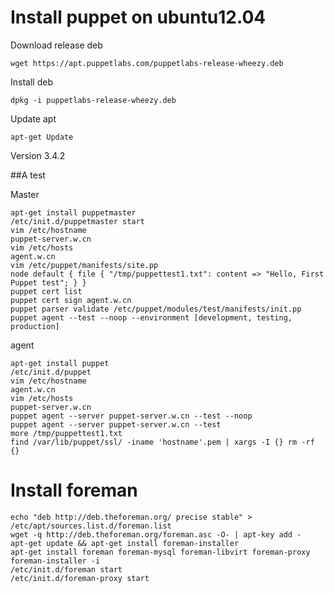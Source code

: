 # Install puppet on ubuntu12.04
Download release deb

    wget https://apt.puppetlabs.com/puppetlabs-release-wheezy.deb

Install deb    

    dpkg -i puppetlabs-release-wheezy.deb

Update apt
    
    apt-get Update

Version 3.4.2

##A test

Master

    apt-get install puppetmaster
    /etc/init.d/puppetmaster start
    vim /etc/hostname
	puppet-server.w.cn
    vim /etc/hosts
	agent.w.cn
    vim /etc/puppet/manifests/site.pp
	node default { file { "/tmp/puppettest1.txt": content => "Hello, First Puppet test"; } }
    puppet cert list
    puppet cert sign agent.w.cn
    puppet parser validate /etc/puppet/modules/test/manifests/init.pp
    puppet agent --test --noop --environment [development, testing, production]

agent 

    apt-get install puppet 
    /etc/init.d/puppet
    vim /etc/hostname
	agent.w.cn
    vim /etc/hosts
	puppet-server.w.cn
    puppet agent --server puppet-server.w.cn --test --noop
    puppet agent --server puppet-server.w.cn --test
    more /tmp/puppettest1.txt
    find /var/lib/puppet/ssl/ -iname 'hostname'.pem | xargs -I {} rm -rf {}

# Install foreman

    echo "deb http://deb.theforeman.org/ precise stable" > /etc/apt/sources.list.d/foreman.list
    wget -q http://deb.theforeman.org/foreman.asc -O- | apt-key add - 
    apt-get update && apt-get install foreman-installer
    apt-get install foreman foreman-mysql foreman-libvirt foreman-proxy
    foreman-installer -i
    /etc/init.d/foreman start
    /etc/init.d/foreman-proxy start
